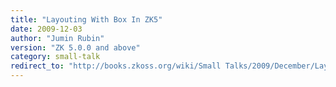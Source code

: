 ```yaml
---
title: "Layouting With Box In ZK5"
date: 2009-12-03
author: "Jumin Rubin"
version: "ZK 5.0.0 and above"
category: small-talk
redirect_to: "http://books.zkoss.org/wiki/Small Talks/2009/December/Layouting With Box In ZK5"
---
```

